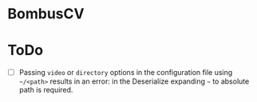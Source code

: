 # BombusCV

# ToDo

- [ ] Passing `video` or `directory` options in the configuration file using
  `~/<path>` results in an error: in the Deserialize expanding `~` to absolute
  path is required.
